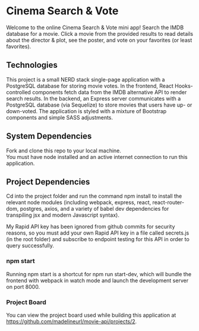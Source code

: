 # Cinema Search & Vote
Welcome to the online Cinema Search & Vote mini app! Search the IMDB database for a movie. Click a movie from the provided results to read details about the director & plot, see the poster, and vote on your favorites (or least favorites).

## Technologies
This project is a small NERD stack single-page application with a PostgreSQL database for storing movie votes. In the frontend, React Hooks-controlled components fetch data from the IMDB alternative API to render search results. In the backend, an Express server communicates with a PostgreSQL database (via Sequelize) to store movies that users have up- or down-voted. The application is styled with a mixture of Bootstrap components and simple SASS adjustments.

## System Dependencies
Fork and clone this repo to your local machine.<br>
You must have node installed and an active internet connection to run this application.

## Project Dependencies
Cd into the project folder and run the command npm install to install the relevant node modules (including webpack, express, react, react-router-dom, postgres, axios, and a variety of babel dev dependencies for transpiling jsx and modern Javascript syntax).

My Rapid API key has been ignored from github commits for security reasons, so you must add your own Rapid API key in a file called secrets.js (in the root folder) and subscribe to endpoint testing for this API in order to query successfully.

### npm start
Running npm start is a shortcut for npm run start-dev, which will bundle the frontend with webpack in watch mode and launch the development server on port 8000.

### Project Board
You can view the project board used while building this application at https://github.com/madelineurl/movie-api/projects/2.

